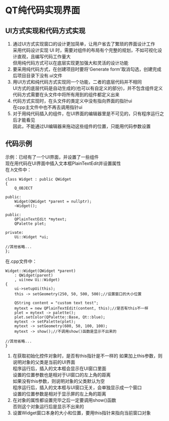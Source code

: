 # QT纯代码实现界面

## UI方式实现和代码方式实现
1. 通过UI方式实现窗口的设计更加简单，让用户省去了繁琐的界面设计工作  
采用代码设计实现 UI 时，需要对组件的布局有个完整的规划，不如可视化设计直观，且编写代码工作量大  
但用纯代码方式可以在底层实现更加强大和灵活的设计功能  
2. 要采用纯代码方式，在创建项目时要将'Generate form'取消勾选，创建完成后项目目录下没有.ui文件  
3. 用UI方式和纯代码方式实现同一个功能，二者的底层代码并不相同  
UI方式的底层代码是自动生成的(也可以有自定义的部分)，并不包含组件定义  
代码方式需要在头文件中将所有用到的组件都定义出来  
4. 代码方式实现时，在头文件的类定义中没有指向界面的指针ui  
在cpp主文件中也不再去调用指针ui  
5. 对于用纯代码插入的组件，在UI界面的编辑器里是不可见的，只有程序运行之后才能看见  
因此，不能通过UI编辑器来拖动这些组件的位置，只能用代码参数设置  


## 代码示例
示例：已经有了一个UI界面，并设置了一些组件  
现在用代码在UI界面中插入文本框PlainTextEdit并设置属性  
在.h文件中：  
```
class Widget : public QWidget
{
    Q_OBJECT

public:
    Widget(QWidget *parent = nullptr);
    ~Widget();

public:
    QPlainTextEdit *mytext;
    QPalette plet;

private:
    Ui::Widget *ui;

//其他省略...
};
```
在.cpp文件中：  
```
Widget::Widget(QWidget *parent)
    : QWidget(parent)
    , ui(new Ui::Widget)
{
    ui->setupUi(this);
    this -> setGeometry(250, 50, 500, 500);//设置窗口的大小位置

    QString content = "custom text test";
    mytext = new QPlainTextEdit(content, this);//是否有this不一样
    plet = mytext -> palette();
    plet.setColor(QPalette::Base, Qt::blue);
    mytext -> setPalette(plet);
    mytext -> setGeometry(600, 50, 100, 100);
    mytext -> show();//不调用show()函数是显示不出来的

//其他省略...
}
```
1. 在获取初始化控件对象时，是否有this指针是不一样的
如果加上this参数，则说明对象的父类是当前的UI界面  
程序运行后，插入的文本框会显示在UI窗口里面  
设置的位置参数也是相对于UI窗口的左上角的距离  
如果没有this参数，则说明对象的父类默认为空  
程序运行后，插入的文本框与UI窗口无关，会单独显示成一个窗口  
设置的位置参数是相对于显示屏的左上角的距离  
2. 在对象的属性都设置完毕之后一定要调用show()函数  
否则这个对象运行后是显示不出来的  
3. 设置Widget窗口本身的大小和位置，要用this指针来指向当前窗口对象  
